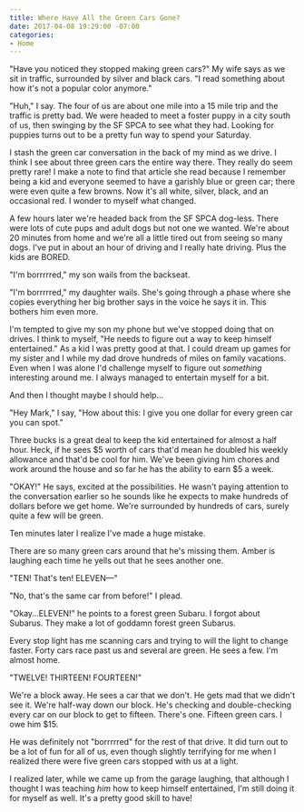 ```yaml
---
title: Where Have All the Green Cars Gone?
date: 2017-04-08 19:29:00 -07:00
categories:
- Home
---
```


"Have you noticed they stopped making green cars?" My wife says as we sit in traffic, surrounded by silver and black cars. "I read something about how it's not a popular color anymore."

"Huh," I say. The four of us are about one mile into a 15 mile trip and the traffic is pretty bad. We were headed to meet a foster puppy in a city south of us, then swinging by the SF SPCA to see what they had. Looking for puppies turns out to be a pretty fun way to spend your Saturday.

I stash the green car conversation in the back of my mind as we drive. I think I see about three green cars the entire way there. They really do seem pretty rare! I make a note to find that article she read because I remember being a kid and everyone seemed to have a garishly blue or green car; there were even quite a few browns. Now it's all white, silver, black, and an occasional red. I wonder to myself what changed.

A few hours later we're headed back from the SF SPCA dog-less. There were lots of cute pups and adult dogs but not one we wanted. We're about 20 minutes from home and we're all a little tired out from seeing so many dogs. I've put in about an hour of driving and I really hate driving. Plus the kids are BORED.

"I'm borrrrred," my son wails from the backseat.

"I'm borrrrred," my daughter wails. She's going through a phase where she copies everything her big brother says in the voice he says it in. This bothers him even more.

I'm tempted to give my son my phone but we've stopped doing that on drives. I think to myself, "He needs to figure out a way to keep himself entertained." As a kid I was pretty good at that. I could dream up games for my sister and I while my dad drove hundreds of miles on family vacations. Even when I was alone I'd challenge myself to figure out *something* interesting around me. I always managed to entertain myself for a bit.

And then I thought maybe I should help…

"Hey Mark," I say, "How about this: I give you one dollar for every green car you can spot."

Three bucks is a great deal to keep the kid entertained for almost a half hour. Heck, if he sees $5 worth of cars that'd mean he doubled his weekly allowance and that'd be cool for him. We've been giving him chores and work around the house and so far he has the ability to earn $5 a week.

"OKAY!" He says, excited at the possibilities. He wasn't paying attention to the conversation earlier so he sounds like he expects  to make hundreds of dollars before we get home. We're surrounded by hundreds of cars, surely quite a few will be green.

Ten minutes later I realize I've made a huge mistake.

There are so many green cars around that he's missing them. Amber is laughing each time he yells out that he sees another one.

"TEN! That's ten! ELEVEN—"

"No, that's the same car from before!" I plead.

"Okay…ELEVEN!" he points to a forest green Subaru. I forgot about Subarus. They make a lot of goddamn forest green Subarus.

Every stop light has me scanning cars and trying to will the light to change faster. Forty cars race past us and several are green. He sees a few. I'm almost home.

"TWELVE! THIRTEEN! FOURTEEN!"

We're a block away. He sees a car that we don't. He gets mad that we didn't see it. We're half-way down our block. He's checking and double-checking every car on our block to get to fifteen. There's one. Fifteen green cars. I owe him $15.

He was definitely not "borrrrred" for the rest of that drive. It did turn out to be a lot of fun for all of us, even though slightly terrifying for me when I realized there were five green cars stopped with us at a light.

I realized later, while we came up from the garage laughing, that although I thought I was teaching *him* how to keep himself entertained, I'm still doing it for myself as well. It's a pretty good skill to have!